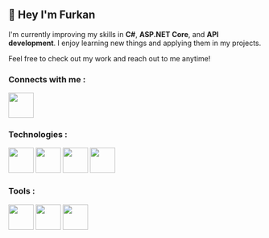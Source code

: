 ## :rocket: Hey I'm Furkan 

I'm currently improving my skills in **C#**, **ASP.NET Core**, and **API development**. I enjoy learning new things and applying them in my projects.

Feel free to check out my work and reach out to me anytime!

### Connects with me :

[<img width="50px" src="https://www.vikingcamps.com/wp-content/uploads/2024/01/linkedin-logo-linkedin-icon-transparent-free-png">](https://www.linkedin.com/in/ffurkancoskun/)

### Technologies :

<img width="50px" src="https://cdn-icons-png.flaticon.com/128/6132/6132221.png"> <img width="50px" src="https://mennankose.com/content/images/2019/10/netcore.png"> <img width="50px" src="https://cdn-icons-png.flaticon.com/128/15466/15466163.png"> <img width="50px" src="https://cdn-icons-png.flaticon.com/128/5968/5968342.png">

### Tools :

<img width="50px" src="https://cdn-icons-png.flaticon.com/128/906/906324.png"> <img width="50px" src="https://cdn-icons-png.flaticon.com/128/2111/2111370.png"> <img width="50px" src="https://cdn-icons-png.flaticon.com/128/5210/5210800.png">





